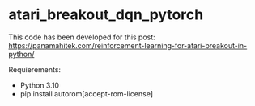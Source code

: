 # atari_breakout_dqn_pytorch

This code has been developed for this post: https://panamahitek.com/reinforcement-learning-for-atari-breakout-in-python/

Requierements:
- Python 3.10
- pip install autorom[accept-rom-license]
